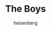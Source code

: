 ---
layout: post
author: heisenberg
category: Séries
post_date: 2022-06-29
post_modified: 2022-06-29
title: The Boys
description: 'Na trama, conhecemos um mundo em que super-heróis são as maiores celebridades do planeta, e rotineiramente abusam dos seus poderes ao invés de os usarem para o bem.'
poster_path: /jJia5isWjB4wR7cxLMnN7ozLfi4.jpg
tmdb_id: 76479
imdb_id: tt1190634
runtime: 60
release_date: 2019
genres:
  - Ação
  - Aventura
  - Ficção científica
casts:
  - Karl Urban
  - Jack Quaid
  - Antony Starr
  - Erin Moriarty
  - Dominique McElligott
  - Jessie T. Usher
crews:
  - Eric Kripke
trailer: I0RC15nmjpU
certification: 18
adult: false
vote_average: 8.4
vote_count: 6310
qualitys:
  - 1080p
  - 720p
audios:
  - Dual Áudio
  - Português
  - Inglês
extensions:
  - mkv
  - mp4
---